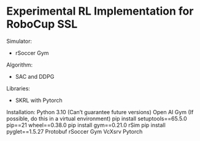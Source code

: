 # Experimental RL Implementation for RoboCup SSL

Simulator:
- rSoccer Gym

Algorithm:

- SAC and DDPG

Libraries:

- SKRL with Pytorch

Installation:
Python 3.10 (Can’t guarantee future versions)
Open AI Gym (If possible, do this in a virtual environment)
pip install setuptools==65.5.0 pip==21 wheel==0.38.0
pip install gym==0.21.0
rSim
pip install pyglet==1.5.27
Protobuf
rSoccer Gym
VcXsrv 
Pytorch
